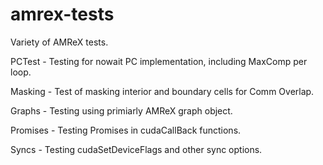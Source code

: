 # amrex-tests

Variety of AMReX tests.

PCTest - Testing for nowait PC implementation, including MaxComp per loop.

Masking - Test of masking interior and boundary cells for Comm Overlap.

Graphs - Testing using primiarly AMReX graph object.

Promises - Testing Promises in cudaCallBack functions.

Syncs - Testing cudaSetDeviceFlags and other sync options.
